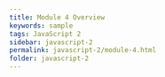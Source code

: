 ```yaml
---
title: Module 4 Overview
keywords: sample
tags: JavaScript 2
sidebar: javascript-2
permalink: javascript-2/module-4.html
folder: javascript-2
---
```

